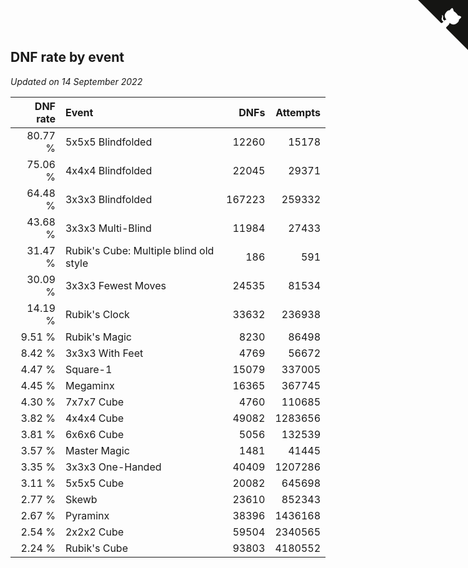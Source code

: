 ## DNF rate by event

*Updated on 14 September 2022*

| DNF rate | Event | DNFs | Attempts |
| ---: | :--- | ---: | ---: |
| 80.77 % | 5x5x5 Blindfolded | 12260 | 15178 |
| 75.06 % | 4x4x4 Blindfolded | 22045 | 29371 |
| 64.48 % | 3x3x3 Blindfolded | 167223 | 259332 |
| 43.68 % | 3x3x3 Multi-Blind | 11984 | 27433 |
| 31.47 % | Rubik's Cube: Multiple blind old style | 186 | 591 |
| 30.09 % | 3x3x3 Fewest Moves | 24535 | 81534 |
| 14.19 % | Rubik's Clock | 33632 | 236938 |
| 9.51 % | Rubik's Magic | 8230 | 86498 |
| 8.42 % | 3x3x3 With Feet | 4769 | 56672 |
| 4.47 % | Square-1 | 15079 | 337005 |
| 4.45 % | Megaminx | 16365 | 367745 |
| 4.30 % | 7x7x7 Cube | 4760 | 110685 |
| 3.82 % | 4x4x4 Cube | 49082 | 1283656 |
| 3.81 % | 6x6x6 Cube | 5056 | 132539 |
| 3.57 % | Master Magic | 1481 | 41445 |
| 3.35 % | 3x3x3 One-Handed | 40409 | 1207286 |
| 3.11 % | 5x5x5 Cube | 20082 | 645698 |
| 2.77 % | Skewb | 23610 | 852343 |
| 2.67 % | Pyraminx | 38396 | 1436168 |
| 2.54 % | 2x2x2 Cube | 59504 | 2340565 |
| 2.24 % | Rubik's Cube | 93803 | 4180552 |


<a href="https://github.com/jonatanklosko/wca_statistics" class="github-corner" aria-label="View source on Github"><svg width="80" height="80" viewBox="0 0 250 250" style="fill:#151513; color:#fff; position: absolute; top: 0; border: 0; right: 0;" aria-hidden="true"><path d="M0,0 L115,115 L130,115 L142,142 L250,250 L250,0 Z"></path><path d="M128.3,109.0 C113.8,99.7 119.0,89.6 119.0,89.6 C122.0,82.7 120.5,78.6 120.5,78.6 C119.2,72.0 123.4,76.3 123.4,76.3 C127.3,80.9 125.5,87.3 125.5,87.3 C122.9,97.6 130.6,101.9 134.4,103.2" fill="currentColor" style="transform-origin: 130px 106px;" class="octo-arm"></path><path d="M115.0,115.0 C114.9,115.1 118.7,116.5 119.8,115.4 L133.7,101.6 C136.9,99.2 139.9,98.4 142.2,98.6 C133.8,88.0 127.5,74.4 143.8,58.0 C148.5,53.4 154.0,51.2 159.7,51.0 C160.3,49.4 163.2,43.6 171.4,40.1 C171.4,40.1 176.1,42.5 178.8,56.2 C183.1,58.6 187.2,61.8 190.9,65.4 C194.5,69.0 197.7,73.2 200.1,77.6 C213.8,80.2 216.3,84.9 216.3,84.9 C212.7,93.1 206.9,96.0 205.4,96.6 C205.1,102.4 203.0,107.8 198.3,112.5 C181.9,128.9 168.3,122.5 157.7,114.1 C157.9,116.9 156.7,120.9 152.7,124.9 L141.0,136.5 C139.8,137.7 141.6,141.9 141.8,141.8 Z" fill="currentColor" class="octo-body"></path></svg></a><style>.github-corner:hover .octo-arm{animation:octocat-wave 560ms ease-in-out}@keyframes octocat-wave{0%,100%{transform:rotate(0)}20%,60%{transform:rotate(-25deg)}40%,80%{transform:rotate(10deg)}}@media (max-width:500px){.github-corner:hover .octo-arm{animation:none}.github-corner .octo-arm{animation:octocat-wave 560ms ease-in-out}}</style>
